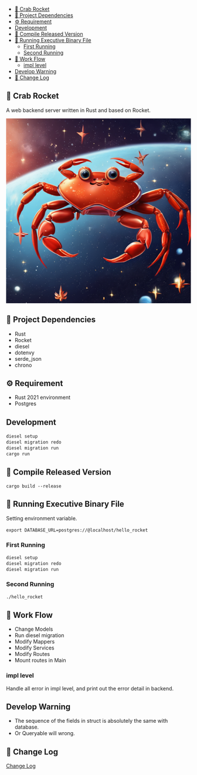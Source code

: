 - [🦀 Crab Rocket](#-crab-rocket)
- [🧩 Project Dependencies](#-project-dependencies)
- [⚙️ Requirement](#️-requirement)
- [Development](#development)
- [🔧 Compile Released Version](#-compile-released-version)
- [🚀 Running Executive Binary File](#-running-executive-binary-file)
  - [First Running](#first-running)
  - [Second Running](#second-running)
- [🚦 Work Flow](#-work-flow)
  - [impl level](#impl-level)
- [Develop Warning](#develop-warning)
- [📖 Change Log](#-change-log)

## 🦀 Crab Rocket

A web backend server written in Rust and based on Rocket.

![crab_rocket](./assets/crab,super_moden_rocket,_fast_and_complex,_in_the_universe,_full_of_stars,_delightful.png)

## 🧩 Project Dependencies

- Rust
- Rocket
- diesel
- dotenvy
- serde_json
- chrono

## ⚙️ Requirement

- Rust 2021 environment
- Postgres

## Development

```shell
diesel setup
diesel migration redo
diesel migration run
cargo run
```

## 🔧 Compile Released Version

```shell
cargo build --release
```

## 🚀 Running Executive Binary File

Setting environment variable.

`export DATABASE_URL=postgres://@localhost/hello_rocket`

### First Running

```shell
diesel setup
diesel migration redo
diesel migration run
```

### Second Running

```shell
./hello_rocket
```

## 🚦 Work Flow

- Change Models
- Run diesel migration
- Modify Mappers
- Modify Services
- Modify Routes
- Mount routes in Main

### impl level

Handle all error in impl level, and print out the error detail in backend.

## Develop Warning

- The sequence of the fields in struct is absolutely the same with database.
- Or Queryable will wrong.

## 📖 Change Log

[Change Log](./CHANGELOG.md)
